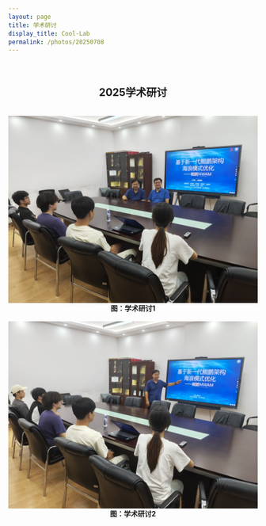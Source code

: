```yaml
---
layout: page
title: 学术研讨
display_title: Cool-Lab
permalink: /photos/20250708
---
```

<br/>

<center><h2>2025学术研讨</h2></center>
<br/>
<img src="../imgs/2025071.jpg" align="center" />

<center><strong>图：学术研讨1</strong></center>
<br/>
<img src="../imgs/2025072.jpg" align="center" />

<center><strong>图：学术研讨2</strong></center>
<br/>



<br/>
<br/>
<br/>
